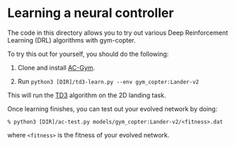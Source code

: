 # Learning a neural controller

The code in this directory allows you to try out various Deep Reinforcement Learning (DRL) algorithms
with gym-copter.

To try this out for yourself, you should do the following:

1. Clone and install [AC-Gym](https://github.com/simondlevy/AC-Gym).  

2. Run ```python3 [DIR]/td3-learn.py --env gym_copter:Lander-v2```

This will run the [TD3](https://arxiv.org/pdf/1802.09477.pdf) algorithm on the 2D landing task.

Once learning finishes, you can test out your evolved network by doing:

```
% python3 [DIR]/ac-test.py models/gym_copter:Lander-v2/<fitness>.dat
```

where ```<fitness>``` is the fitness of your evolved network.
